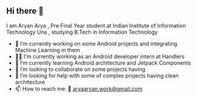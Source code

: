 ## Hi there 👋

<!--
**aryan-16/aryan-16** is a ✨ _special_ ✨ repository because its `README.md` (this file) appears on your GitHub profile.-->


 I am Aryan Arya , Pre Final Year student at Indian Institute of Information Technology Una , studying B.Tech in Information Technology
- 🔭 I’m currently working on some Android projects and  integrating Machine Learning in them
- 🧑‍💼 I'm currently working as an Android developer intern at Handlers
- 🌱 I’m currently learning Android architecture and Jetpack Components
- 👯 I’m looking to collaborate on some projects having 
- 🤔 I’m looking for help with some of complex projects having clean architecture
- 📫 How to reach me: 📧 aryaaryan.work@gmail.com


